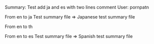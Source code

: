 Summary: Test add ja and es
with two lines comment
User: pornpatn

From en to ja
Test summary file => Japanese test summary file

From en to th

From en to es
Test summary file => Spanish test summary file

